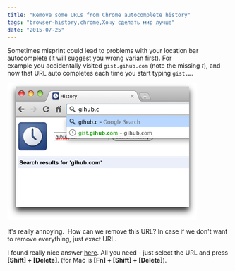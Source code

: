 ```yaml
---
title: "Remove some URLs from Chrome autocomplete history"
tags: "browser-history,chrome,Хочу сделать мир лучше"
date: "2015-07-25"
---
```


Sometimes misprint could lead to problems with your location bar autocomplete (it will suggest you wrong varian first). For example you accidentally visited `gist.gihub.com` (note the missing _t_), and now that URL auto completes each time you start typing `gist.…`.

![chrome history autocomplete remove](images/kuSVQ.png)

It's really annoying.  How can we remove this URL? In case if we don't want to remove everything, just exact URL.

I found really nice answer [here](https://superuser.com/a/398800/473228). All you need - just select the URL and press **\[Shift\] + \[Delete\]**. (for Mac is **\[Fn\] + \[Shift\] + \[Delete\]**).
